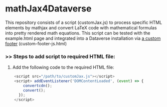 # mathJax4Dataverse

This repository consists of a script (customJax.js) to process specific HTML elements by mathjax and convert LaTeX code with mathematical formulas into pretty rendered math equations. This script can be tested with the example.html page and integrated into a Dataverse installation via [a custom footer](https://guides.dataverse.org/en/latest/installation/config.html#custom-footer) (custom-footer-js.html)

### >> Steps to add script to required HTML file: 
   1. Add the following code to the required HTML file: 
```javascript 
    <script src="/path/to/customJax.js"></script>
    <script> addEventListener('DOMContentLoaded', (event) => {
        convertcdn();
        convert(); 
      });
    </script> 
 ```

